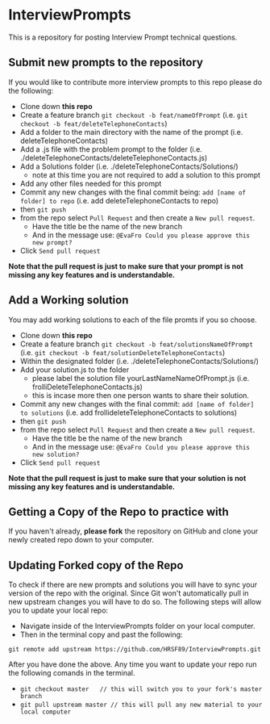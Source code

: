 # InterviewPrompts
This is a repository for posting Interview Prompt technical questions. 

## Submit new prompts to the repository
If you would like to contribute more interview prompts to this repo please do the following:
- Clone down **this repo**
- Create a feature branch `git checkout -b feat/nameOfPrompt` (i.e. `git checkout -b feat/deleteTelephoneContacts`)
- Add a folder to the main directory with the name of the prompt (i.e. deleteTelephoneContacts)
- Add a .js file with the problem prompt to the folder (i.e. ./deleteTelephoneContacts/deleteTelephoneContacts.js)
- Add a Solutions folder (i.e. ./deleteTelephoneContacts/Solutions/)
  - note at this time you are not required to add a solution to this prompt
- Add any other files needed for this prompt
- Commit any new changes with the final commit being: `add [name of folder] to repo` (i.e. add deleteTelephoneContacts to repo)
- then `git push` 
- from the repo select `Pull Request` and then create a `New pull request`.
  - Have the title be the name of the new branch
  - And in the message use: `@EvaFro Could you please approve this new prompt?`
- Click `Send pull request`

**Note that the pull request is just to make sure that your prompt is not missing any key features and is understandable.**

## Add a Working solution
You may add working solutions to each of the file promts if you so choose.
- Clone down **this repo**
- Create a feature branch `git checkout -b feat/solutionsNameOfPrompt` (i.e. `git checkout -b feat/solutionDeleteTelephoneContacts`)
- Within the designated folder (i.e. ./deleteTelephoneContacts/Solutions/)
- Add your solution.js to the folder 
  - please label the solution file yourLastNameNameOfPrompt.js (i.e. frolliDeleteTelephoneContacts.js)
  - this is incase more then one person wants to share their solution. 
- Commit any new changes with the final commit: `add [name of folder] to solutions` (i.e. add frollideleteTelephoneContacts to solutions)
- then `git push` 
- from the repo select `Pull Request` and then create a `New pull request`.
  - Have the title be the name of the new branch
  - And in the message use: `@EvaFro Could you please approve this new solution?`
- Click `Send pull request` 

**Note that the pull request is just to make sure that your solution is not missing any key features and is understandable.**

## Getting a Copy of the Repo to practice with
If you haven't already, **please fork** the repository on GitHub and clone your newly created repo down to your computer. 

## Updating Forked copy of the Repo
To check if there are new prompts and solutions you will have to sync your version of the repo with the original. Since Git won't automatically pull in new upstream changes you will have to do so. The following steps will allow you to update your local repo:

- Navigate inside of the InterviewPrompts folder on your local computer. 
- Then in the terminal copy and past the following:

`git remote add upstream https://github.com/HRSF89/InterviewPrompts.git`

After you have done the above. Any time you want to update your repo run the following comands in the terminal.
- `git checkout master   // this will switch you to your fork's master branch`
- `git pull upstream master // this will pull any new material to your local computer`





